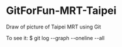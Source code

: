 # GitForFun-MRT-Taipei
Draw of picture of Taipei MRT using Git

To see it:
$ git log --graph --oneline --all
